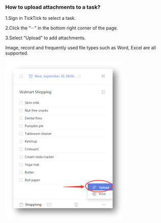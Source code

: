 ### How to upload attachments to a task?
1.Sign in TickTick to select a task.

2.Click the “···” in the bottom right corner of the page.

3.Select “Upload” to add attachments.

Image, record and frequently used file types such as Word, Excel are all supported.


![](../images/web2-upload.png)
